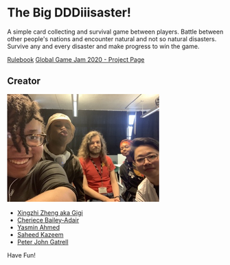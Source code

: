 # The Big DDDiiisaster!

A simple card collecting and survival game between players. Battle between other people's nations and encounter natural and not so natural disasters. Survive any and every disaster and make progress to win the game. 

[Rulebook](https://github.com/remaerd/The-Big-Disaster/blob/master/The%20Big%20DDDDiiiisaster!%20Rulebook.pdf)
[Global Game Jam 2020 - Project Page](https://globalgamejam.org/2020/games/big-disaster-5)

## Creator

![foo](https://github.com/remaerd/The-Big-Disaster/blob/master/img_0247_0.jpg)

- [Xingzhi Zheng aka Gigi](https://twitter.com/remaerd)
- [Cheriece Bailey-Adair](https://instagram.com/ceebee4eva)
- [Yasmin Ahmed](mailto://yasmin.mohammed16@outlook.com)
- [Saheed Kazeem](mailto://saheekazeem@gmail.com)
- [Peter John Gatrell](mailto://peter.gatrell@ntlworld.com)

Have Fun!
